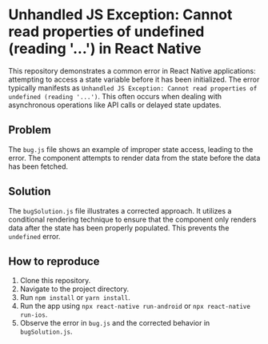 # Unhandled JS Exception: Cannot read properties of undefined (reading '...') in React Native

This repository demonstrates a common error in React Native applications: attempting to access a state variable before it has been initialized.  The error typically manifests as `Unhandled JS Exception: Cannot read properties of undefined (reading '...')`. This often occurs when dealing with asynchronous operations like API calls or delayed state updates.

## Problem

The `bug.js` file shows an example of improper state access, leading to the error. The component attempts to render data from the state before the data has been fetched.

## Solution

The `bugSolution.js` file illustrates a corrected approach.  It utilizes a conditional rendering technique to ensure that the component only renders data after the state has been properly populated.  This prevents the `undefined` error.

## How to reproduce

1. Clone this repository.
2. Navigate to the project directory.
3. Run `npm install` or `yarn install`.
4. Run the app using `npx react-native run-android` or `npx react-native run-ios`.
5. Observe the error in `bug.js` and the corrected behavior in `bugSolution.js`.